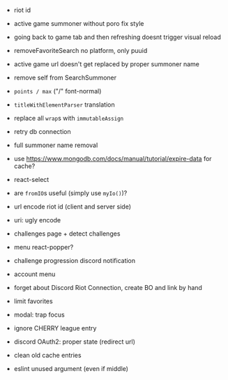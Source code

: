 - riot id
- active game summoner without poro fix style
- going back to game tab and then refreshing doesnt trigger visual reload
- removeFavoriteSearch no platform, only puuid
- active game url doesn't get replaced by proper summoner name
- remove self from SearchSummoner
- `points / max` ("/" font-normal)
- `titleWithElementParser` translation
- replace all `wrap`s with `immutableAssign`
- retry db connection

- full summoner name removal

- use https://www.mongodb.com/docs/manual/tutorial/expire-data for cache?
- react-select
- are `fromIO`s useful (simply use `myIo()`)?
- url encode riot id (client and server side)
- uri: ugly encode

- challenges page + detect challenges
- menu react-popper?
- challenge progression discord notification
- account menu
- forget about Discord Riot Connection, create BO and link by hand

- limit favorites
- modal: trap focus
- ignore CHERRY league entry
- discord OAuth2: proper state (redirect url)
- clean old cache entries
- eslint unused argument (even if middle)
